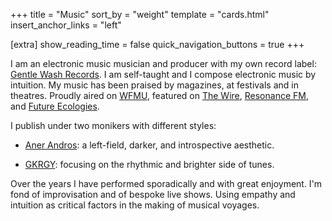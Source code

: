 +++
title = "Music"
sort_by = "weight"
template = "cards.html"
insert_anchor_links = "left"

[extra]
show_reading_time = false
quick_navigation_buttons = true
+++

I am an electronic music musician and producer with my own record label:
[Gentle Wash Records](https://gentlewashrecords.com). I am self-taught and I
compose electronic music by intuition. My music has been praised by magazines,
at festivals and in theatres. Proudly aired on [WFMU](https://wfmu.org),
featured on [The Wire](https://thewire.co.uk), [Resonance
FM](https://www.resonancefm.com), and [Future
Ecologies](https://www.futureecologies.net/music).

I publish under two monikers
with different styles:

- [Aner Andros](https://gentlewashrecords.com/about/anerandros): a left-field,
  darker, and introspective aesthetic.

- [GKRGY](https://gentlewashrecords.com/about/gkrgy): focusing on the rhythmic
  and brighter side of tunes.

Over the years I have performed sporadically and with great enjoyment. I'm fond
of improvisation and of bespoke live shows. Using empathy and intuition as
critical factors in the making of musical voyages.
